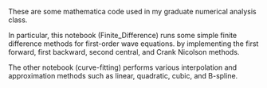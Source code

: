 These are some mathematica code used in my graduate numerical analysis class. 

In particular, this notebook (Finite_Difference) runs some simple finite difference methods for first-order wave equations.
by implementing the first forward, first backward, second central, and Crank Nicolson methods. 

The other notebook (curve-fitting) performs various interpolation and approximation methods
such as linear, quadratic, cubic, and B-spline.
